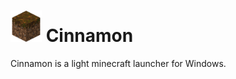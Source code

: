 # <a href="https://vmgp.serveo.net/cinnamon"><img src="/podzol.png" alt="Cinnamon" width="50" height="50" /></a> Cinnamon
Cinnamon is a light minecraft launcher for Windows.
